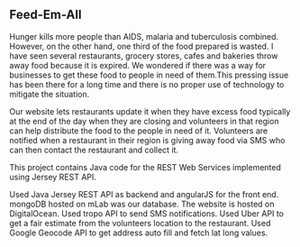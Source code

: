 ## Feed-Em-All

Hunger kills more people than AIDS, malaria and tuberculosis combined.
However, on the other hand, one third of the food prepared is wasted. I have
seen several restaurants, grocery stores, cafes and bakeries throw away food
because it is expired. We wondered if there was a way for businesses to get
these food to people in need of them.This pressing issue has been there for a
long time and there is no proper use of technology to mitigate the situation.

Our website lets restaurants update it when they have excess food typically at
the end of the day when they are closing and volunteers in that region can help
distribute the food to the people in need of it. Volunteers are notified when a
restaurant in their region is giving away food via SMS who can then contact the
restaurant and collect it.

This project contains Java code for the REST Web Services implemented using
Jersey REST API.

Used Java Jersey REST API as backend and angularJS for the front end.
mongoDB hosted on mLab was our database. The website is hosted on
DigitalOcean.
Used tropo API to send SMS notifications.
Used Uber API to get a fair estimate from the volunteers location to the
restaurant.
Used Google Geocode API to get address auto fill and fetch lat long values.

